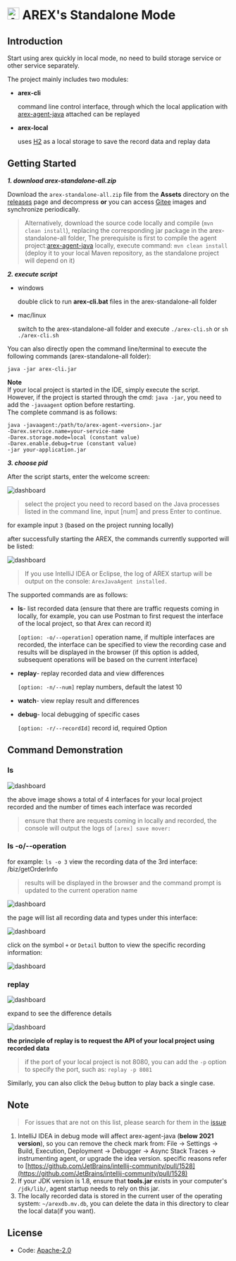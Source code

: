 # <img src="https://avatars.githubusercontent.com/u/103105168?s=200&v=4" alt="Arex Icon" width="27" height=""> AREX's Standalone Mode

## Introduction

Start using arex quickly in local mode, no need to build storage service or other service separately. 

The project mainly includes two modules:

- **arex-cli**

  command line control interface, through which the local application with 
  [arex-agent-java](https://github.com/arextest/arex-agent-java) attached can be replayed

- **arex-local**

  uses [H2](https://www.h2database.com) as a local storage to save the record data and replay data


## Getting Started

***1. download arex-standalone-all.zip***

Download the `arex-standalone-all.zip` file from the **Assets** directory on the 
[releases](https://github.com/arextest/arex-standalone/releases/latest) page and decompress 
**or** you can access [Gitee](https://gitee.com/arextest/arex-standalone/releases) images 
and synchronize periodically.
> Alternatively, download the source code locally and compile (`mvn clean install`), 
> replacing the corresponding jar package in the arex-standalone-all folder,
> The prerequisite is first to compile the agent project:[arex-agent-java](https://github.com/arextest/arex-agent-java) locally, 
> execute command: `mvn clean install` (deploy it to your local Maven repository, as the standalone project will depend on it)

***2. execute script***

- windows

  double click to run **arex-cli.bat** files in the arex-standalone-all folder

- mac/linux

  switch to the arex-standalone-all folder and execute `./arex-cli.sh` or `sh ./arex-cli.sh`

You can also directly open the command line/terminal to execute the following commands (arex-standalone-all folder):

```other
java -jar arex-cli.jar
```

**Note**  
If your local project is started in the IDE, simply execute the script.  
However, if the project is started through the cmd: `java -jar`, you need to add the `-javaagent` option before restarting.  
The complete command is as follows:
```other
java -javaagent:/path/to/arex-agent-<version>.jar 
-Darex.service.name=your-service-name 
-Darex.storage.mode=local (constant value)
-Darex.enable.debug=true (constant value)
-jar your-application.jar
```

***3. choose pid***

After the script starts, enter the welcome screen:

![dashboard](arex-cli/src/main/resources/static/img/welcome.png)

> select the project you need to record based on the Java processes listed in the command line, 
> input [num] and press Enter to continue.

for example input `3` (based on the project running locally)

after successfully starting the AREX, the commands currently supported will be listed:

![dashboard](arex-cli/src/main/resources/static/img/home.png)

> If you use IntelliJ IDEA or Eclipse, the log of AREX startup will be output on the console:
`ArexJavaAgent installed.`

The supported commands are as follows:

- **ls**- list recorded data (ensure that there are traffic requests coming in locally, for example, 
you can use Postman to first request the interface of the local project, so that Arex can record it)

  `[option: -o/--operation]` operation name, if multiple interfaces are recorded, 
   the interface can be specified to view the recording case and results will be displayed in the browser
   (if this option is added, subsequent operations will be based on the current interface)

- **replay**- replay recorded data and view differences

  `[option: -n/--num]` replay numbers, default the latest 10

- **watch**- view replay result and differences

- **debug**- local debugging of specific cases

  `[option: -r/--recordId]` record id, required Option

## Command Demonstration

### ls

![dashboard](arex-cli/src/main/resources/static/img/list.png)

the above image shows a total of 4 interfaces for your local project recorded 
and the number of times each interface was recorded

> ensure that there are requests coming in locally and recorded,
the console will output the logs of `[arex] save mover:`

### ls -o/--operation

for example: `ls -o 3` view the recording data of the 3rd interface: /biz/getOrderInfo

>results will be displayed in the browser and the command prompt is updated to the current operation name

![dashboard](arex-cli/src/main/resources/static/img/list-o.png)

the page will list all recording data and types under this interface:

![dashboard](arex-cli/src/main/resources/static/img/ls-browser-list.png)

click on the symbol `+` or `Detail` button to view the specific recording information:

![dashboard](arex-cli/src/main/resources/static/img/ls-browser-detail.png)

### replay

![dashboard](arex-cli/src/main/resources/static/img/replay.png)

expand to see the difference details

![dashboard](arex-cli/src/main/resources/static/img/replay-browser.png)

**the principle of replay is to request the API of your local project using recorded data**

> if the port of your local project is not 8080, you can add the `-p` option to specify the port, 
such as: `replay -p 8081`

Similarly, you can also click the `Debug` button to play back a single case.

## Note

> For issues that are not on this list, please search for them in the 
> [issue](https://github.com/arextest/arex-standalone/issues)

1. IntelliJ IDEA in debug mode will affect arex-agent-java (**below 2021 version**), 
   so you can remove the check mark from:
   File -> Settings -> Build, Execution, Deployment -> Debugger -> Async Stack Traces -> instrumenting agent, 
   or upgrade the idea version. specific reasons refer to
   [https://github.com/JetBrains/intellij-community/pull/1528](https://github.com/JetBrains/intellij-community/pull/1528)
2. If your JDK version is 1.8, ensure that **tools.jar** exists in your computer's `/jdk/lib/`, 
   agent startup needs to rely on this jar.
3. The locally recorded data is stored in the current user of the operating system: 
   `~/arexdb.mv.db`, you can delete the data in this directory to clear the local data(if you want).

## License
- Code: [Apache-2.0](https://github.com/arextest/arex-agent-java/blob/main/LICENSE)

